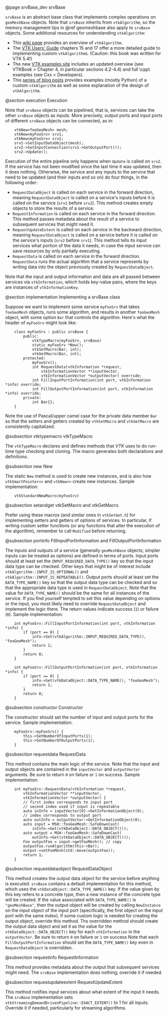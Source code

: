 @page srvBase_dev srvBase

`srvBase` is an abstract base class that implements complex operations on `geoMeshBase` objects. Note that `srvBase` inherits from `vtkAlgorithm`, so the memory management tips in @ref geomeshbase also apply to `srvBase` objects. Some additional resources for understanding `vtkAlgorithm`:

- This [wiki page](https://vtk.org/Wiki/VTK/Tutorials/New_Pipeline) provides an overview of `vtkAlgorithm`.
- The [VTK Users' Guide](https://www.kitware.com/products/books/VTKUsersGuide.pdf) chapters 15 and 17 offer a more detailed guide to implementing custom `vtkAlgorithm`s. (Caution: this book was written for VTK 5.4!)
- The new [VTK examples site](https://kitware.github.io/vtk-examples/site/) includes an updated overview (see VTKBook > Chapter 4, in particular sections 4.2-4.4) and full \cpp\ examples (see Cxx > Developers).
- This [series of blog posts](https://blog.kitware.com/a-vtk-pipeline-primer-part-1/) provides examples (mostly Python) of a custom `vtkAlgorithm` as well as some explanation of the design of `vtkAlgorithm`.

@section execution Execution

Note that `srvBase` objects can be pipelined, that is, services can take the other `srvBase` objects as inputs. More precisely, output ports and input ports of different `srvBase` objects can be connected, as in:

~~~{.c}
    vtkNew<fooGeoMesh> mesh;
    vtkNew<myFooSrv> srv1;
    vtkNew<myFooSrv> srv2;
    srv1->SetInputDataObject(mesh);
    srv2->SetInputConnection(srv1->GetOutputPort());
    srv2->Update();
~~~
Execution of the entire pipeline only happens when `Update` is called on `srv2`. If the service has not been modified since the last time it was updated, then it does nothing. Otherwise, the service and any inputs to the service that need to be updated (and their inputs and so on) do four things, in the following order:

- `RequestDataObject` is called on each service in the forward direction, meaning `RequestDataObject` is called on a service's inputs before it is called on the service (`srv1` before `srv2`). This method creates empty objects to store the results of a service.
- `RequestInformation` is called on each service in the forward direction. This method passes metadata about the result of a service to subsequent services that might need it.
- `RequestUpdateExtent` is called on each service in the backward direction, meaning `RequestDataObject` is called on a service before it is called on the service's inputs (`srv2` before `srv1`). This method tells its input services what portion of the data it needs, in case the input service can save resources by only partially executing.
- `RequestData` is called on each service in the forward direction. `RequestData` runs the actual algorithm that a service represents by writing data into the object previously created by `RequestDataObject`.

Note that the input and output information and data are all passed between services via `vtkInformation`, which holds key-value pairs, where the keys are instances of `vtkInformationKey`.

@section implementation Implementing a srvBase class

Suppose we want to implement some service `myFooSrv` that takes `fooGeoMesh` objects, runs some algorithm, and results in another `fooGeoMesh` object, with some option `Bar` that controls the algorithm. Here's what the header of `myFooSrv` might look like:

~~~{.c}
    class myFooSrv : public srvBase {
        public:
            vtkTypeMacro(myFooSrv, srvBase)
            static myFooSrv *New();
            vtkSetMacro(Bar, int);
            vtkGetMacro(Bar, int);
        protected:
            myFooSrv();
            int RequestData(vtkInformation *request,
                vtkInformationVector **inputVector,
                vtkInformationVector *outputVector) override;
            int FillInputPortInformation(int port, vtkInformation *info) override;
            int FillOutputPortInformation(int port, vtkInformation *info) override;
        private:
            int Bar{};
    }
~~~
Note the use of Pascal/upper camel case for the private data member `Bar` so that the setters and getters created by `vtkSetMacro` and `vtkGetMacro` are consistently capitalized.

@subsection vtktypemacro vtkTypeMacro

The `vtkTypeMacro` declares and defines methods that <em>VTK</em> uses to do run-time type checking and cloning. The macro generates both declarations and definitions.

@subsection new New

The static `New` method is used to create new instances, and is also how `vtkSmartPointer<>` and `vtkNew<>` create new instances.
Sample implementation:
~~~{.c}
    vtkStandardNewMacro(myFooSrv)
~~~

@subsection setandget vtkSetMacro and vtkGetMacro

Prefer using these macros (and similar ones in `vtkSetGet.h`) for implementing setters and getters of options of services. In particular, if writing custom setter functions (or any functions that alter the execution of the algorithm), remember to call `Modified` before returning.

@subsection portinfo FillInputPortInformation and FillOutputPortInformation

The inputs and outputs of a service (generally `geoMeshBase` objects; simpler inputs can be treated as options) are defined in terms of ports. Input ports should at least set the `INPUT_REQUIRED_DATA_TYPE()` key so that the input data type can be checked. Other keys that might be of interest include `vtkAlgorithm::INPUT_IS_OPTIONAL()` and `vtkAlgorithm::INPUT_IS_REPEATABLE()`. Output ports should at least set the `DATA_TYPE_NAME()` key so that the output data type can be checked and so that the appropriate data type is used in `RequestDataObject`. Note that the value for `DATA_TYPE_NAME()` should be the same for all instances of the service. If you find yourself tempted to set this value depending on options or the input, you most likely need to override `RequestDataObject` and implement the logic there. The return values indicate success (`1`) or failure (`0`).
Sample implementation:
~~~{.c}
    int myFooSrv::FillInputPortInformation(int port, vtkInformation *info) {
        if (port == 0) {
            info->Set(vtkAlgorithm::INPUT_REQUIRED_DATA_TYPE(), "fooGeoMesh");
            return 1;
        }
        return 0;
    }

    int myFooSrv::FillOutputPortInformation(int port, vtkInformation *info) {
        if (port == 0) {
            info->Set(vtkDataObject::DATA_TYPE_NAME(), "fooGeoMesh");
            return 1;
        }
        return 0;
    }
~~~

@subsection constructor Constructor

The constructor should set the number of input and output ports for the service.
Sample implementation:
~~~{.c}
    myFooSrv::myFooSrv() {
        this->SetNumberOfInputPorts(1);
        this->SetNumberOfOutputPorts(1);
    }
~~~

@subsection requestdata RequestData

This method contains the main logic of the service. Note that the input and output objects are contained in the `inputVector` and `outputVector` arguments. Be sure to return `0` on failure or `1` on success.
Sample implementation:
~~~{.c}
    int myFooSrv::RequestData(vtkInformation *request,
        vtkInformationVector **inputVector,
        vtkInformationVector *outputVector) {
        // first index corresponds to input port
        // second index used if input is repeatable
        auto inInfo = inputVector[0]->GetInformationObject(0);
        // index corresponds to output port
        auto outInfo = outputVector->GetInformationObject(0);
        auto input = MSH::fooGeoMesh::SafeDownCast(
            inInfo->Get(vtkDataObject::DATA_OBJECT()));
        auto output = MSH::fooGeoMesh::SafeDownCast(
            outInfo->Get(vtkDataObject::DATA_OBJECT()));
        Foo outputFoo = input->getFooMesh(); // copy
        outputFoo.runAlgorithm(this->Bar);
        output->setFooMesh(std::move(outputFoo));
        return 1;
    }
~~~

@subsection requestdataobject RequestDataObject

This method creates the output data object for the service before anything is executed. `srvBase` contains a default implementation for this method, which uses the `vtkDataObject::DATA_TYPE_NAME()` key. If the value given by this key refers to a concrete type, then a new instance of the concrete type will be created. If the value associated with `DATA_TYPE_NAME()` is `"geoMeshBase"`, then the output object will be created by calling `NewInstance` on the input object of the input port (specifically, the first object on the input port with the same index). If some custom logic is needed for creating the output object, override this method. Ths overridden method should create the output data object and set it as the value for the `vtkDataObject::DATA_OBJECT()` key for each `vtkInformation` in the `outputVector`. Be sure to return `0` on failure or `1` on success Note that each `FillOutputPortInformation` should set the `DATA_TYPE_NAME()` key even in `RequestDataObject` is overridden.

@subsection requestinfo RequestInformation

This method provides metadata about the output that subsequent services might need. The `srvBase` implementation does nothing; override it if needed.

@subsection requestupdateextent RequestUpdateExtent

This method notifies input services about what extent of the input it needs. The `srvBase` implementation sets `vtkStreamingDemandDrivenPipeline::EXACT_EXTENT()` to 1 for all inputs. Override it if needed, particularly for streaming algorithms.